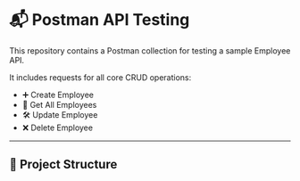 # 📬 Postman API Testing

This repository contains a Postman collection for testing a sample Employee API.

It includes requests for all core CRUD operations:
- ➕ Create Employee
- 📖 Get All Employees
- 🛠️ Update Employee
- ❌ Delete Employee

---

## 📁 Project Structure
